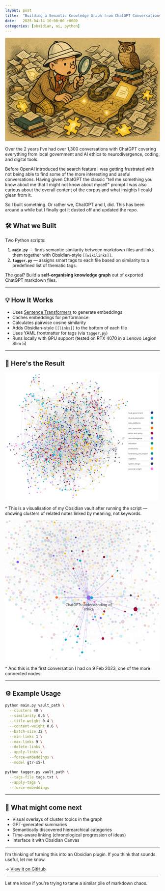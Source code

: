 ```yaml
---
layout: post
title:  "Building a Semantic Knowledge Graph from ChatGPT Conversations in Obsidian"
date:   2025-04-14 10:00:00 +0000
categories: [obsidian, ai, python]
---
```


![The search for meaning](/assets/images/explorer.png)

Over the 2 years I’ve had over 1,300 conversations with ChatGPT covering everything from local government and AI ethics to neurodivergence, coding, and digital tools.

Before OpenAI introduced the search feature I was getting frustrated with not being able to find some of the more interesting and useful conversations. Having given ChatGPT the classic "tell me something you know about me that I might not know about myself" prompt I was also curious about the overall content of the corpus and what insights I could glean from it.

So I built something. Or rather we, ChatGPT and I, did. This has been around a while but I finally got it dusted off and updated the repo.



## 🛠 What we Built

Two Python scripts:

1. **`main.py`** — finds semantic similarity between markdown files and links them together with Obsidian-style `[[wikilinks]]`.
2. **`tagger.py`** — assigns smart tags to each file based on similarity to a predefined list of thematic tags.

The goal? Build a **self-organising knowledge graph** out of exported ChatGPT markdown files.

---

## 💡 How It Works

- Uses [Sentence Transformers](https://www.sbert.net/) to generate embeddings
- Caches embeddings for performance
- Calculates pairwise cosine similarity
- Adds Obsidian-style `[[links]]` to the bottom of each file
- Uses YAML frontmatter for tags (via `tagger.py`)
- Runs locally with GPU support (tested on RTX 4070 in a Lenovo Legion Slim 5)

---

## 📸 Here's the Result

![Obsidian graph view](/assets/images/metisem2.png)

^ This is a visualisation of my Obsidian vault after running the script — showing clusters of related notes linked by meaning, not keywords.

![Chat focus view](/assets/images/GPTethics.png)

^ And this is the first conversation I had on 9 Feb 2023, one of the more connected nodes.

---

## ⚙️ Example Usage

```bash
python main.py vault_path \
  --clusters 40 \
  --similarity 0.6 \
  --title-weight 0.4 \
  --content-weight 0.6 \
  --batch-size 32 \
  --min-links 1 \
  --max-links 9 \
  --delete-links \
  --apply-links \
  --force-embeddings \
  --model gtr-x5-l
```

```bash
python tagger.py vault_path \
  --tags-file tags.txt \
  --apply-tags \
  --force-embeddings
```

---

## 🧪 What might come next

- Visual overlays of cluster topics in the graph
- GPT-generated summaries
- Semantically discovered hierearchical categories
- Time-aware linking (chronological progression of ideas)
- Interface it with Obsidian Canvas

---

I’m thinking of turning this into an Obsidian plugin. If you think that sounds useful, let me know.

→ [View it on GitHub](https://github.com/PFunnell/metisem)

---

Let me know if you're trying to tame a similar pile of markdown chaos.
